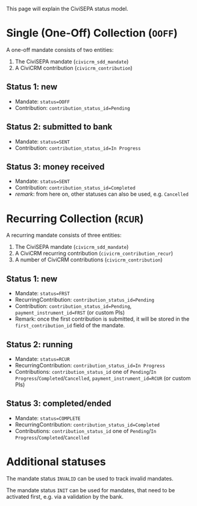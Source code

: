 This page will explain the CiviSEPA status model.

# Single (One-Off) Collection (``OOFF``)

A one-off mandate consists of two entities:
1. The CiviSEPA mandate (``civicrm_sdd_mandate``)
2. A CiviCRM contribution (``civicrm_contribution``)

## Status 1: new
* Mandate: ``status=OOFF``
* Contribution: ``contribution_status_id=Pending``

## Status 2: submitted to bank
* Mandate: ``status=SENT``
* Contribution: ``contribution_status_id=In Progress``

## Status 3: money received
* Mandate: ``status=SENT``
* Contribution: ``contribution_status_id=Completed`` 
* *remark*: from here on, other statuses can also be used, e.g. ``Cancelled``


# Recurring Collection (``RCUR``)

A recurring mandate consists of three entities:
1. The CiviSEPA mandate (``civicrm_sdd_mandate``)
2. A CiviCRM recurring contribution (``civicrm_contribution_recur``)
3. A number of CiviCRM contributions (``civicrm_contribution``)

## Status 1: new
* Mandate: ``status=FRST``
* RecurringContribution: ``contribution_status_id=Pending``
* Contribution: ``contribution_status_id=Pending``, ``payment_instrument_id=FRST`` (or custom PIs)
* Remark: once the first contribution is submitted, it will be stored in the ``first_contribution_id`` field of the mandate.

## Status 2: running
* Mandate: ``status=RCUR``
* RecurringContribution: ``contribution_status_id=In Progress``
* Contributions: ``contribution_status_id`` one of ``Pending``/``In Progress``/``Completed``/``Cancelled``, ``payment_instrument_id=RCUR`` (or custom PIs)

## Status 3: completed/ended
* Mandate: ``status=COMPLETE``
* RecurringContribution: ``contribution_status_id=Completed``
* Contributions: ``contribution_status_id`` one of  ``Pending``/``In Progress``/``Completed``/``Cancelled``

# Additional statuses

The mandate status ``INVALID`` can be used to track invalid mandates.

The mandate status ``INIT`` can be used for mandates, that need to be activated first, e.g. via a validation by the bank.
